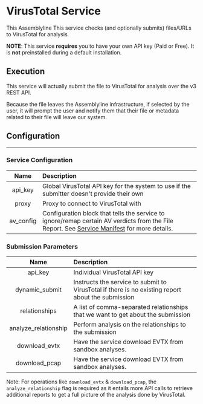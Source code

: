 # VirusTotal Service

This Assemblyline This service checks (and optionally submits) files/URLs to VirusTotal for analysis.

**NOTE**: This service **requires** you to have your own API key (Paid or Free). It is **not** preinstalled during a default installation.

## Execution

This service will actually submit the file to VirusTotal for analysis over the v3 REST API.

Because the file leaves the Assemblyline infrastructure, if selected by the user, it will prompt the user and notify them that their file or metadata related to their file will leave our system.

## Configuration
----
### Service Configuration
|Name|Description|
|:---:|:---|
|api_key|Global VirusTotal API key for the system to use if the submitter doesn't provide their own|
|proxy|Proxy to connect to VirusTotal with|
|av_config|Configuration block that tells the service to ignore/remap certain AV verdicts from the File Report. See [Service Manifest](./service_manifest.yml) for more details.|

### Submission Parameters
|Name|Description|
|:---:|:---|
|api_key|Individual VirusTotal API key|
|dynamic_submit|Instructs the service to submit to VirusTotal if there is no existing report about the submission|
|relationships|A list of comma-separated relationships that we want to get about the submission|
|analyze_relationship|Perform analysis on the relationships to the submission|
|download_evtx|Have the service download EVTX from sandbox analyses.|
|download_pcap|Have the service download EVTX from sandbox analyses.|

Note: For operations like `download_evtx` & `download_pcap`, the `analyze_relationship` flag is required as it entails more API calls to
retrieve additional reports to get a full picture of the analysis done by VirusTotal.
